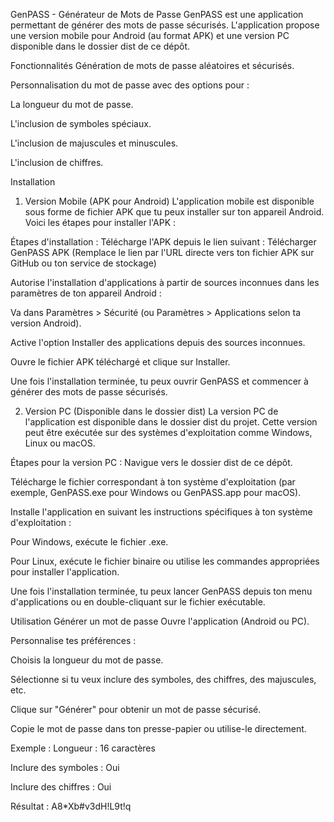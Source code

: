 GenPASS - Générateur de Mots de Passe
GenPASS est une application permettant de générer des mots de passe sécurisés. L'application propose une version mobile pour Android (au format APK) et une version PC disponible dans le dossier dist de ce dépôt.

Fonctionnalités
Génération de mots de passe aléatoires et sécurisés.

Personnalisation du mot de passe avec des options pour :

La longueur du mot de passe.

L'inclusion de symboles spéciaux.

L'inclusion de majuscules et minuscules.

L'inclusion de chiffres.

Installation
1. Version Mobile (APK pour Android)
L'application mobile est disponible sous forme de fichier APK que tu peux installer sur ton appareil Android. Voici les étapes pour installer l'APK :

Étapes d'installation :
Télécharge l'APK depuis le lien suivant :
Télécharger GenPASS APK
(Remplace le lien par l'URL directe vers ton fichier APK sur GitHub ou ton service de stockage)

Autorise l'installation d'applications à partir de sources inconnues dans les paramètres de ton appareil Android :

Va dans Paramètres > Sécurité (ou Paramètres > Applications selon ta version Android).

Active l'option Installer des applications depuis des sources inconnues.

Ouvre le fichier APK téléchargé et clique sur Installer.

Une fois l'installation terminée, tu peux ouvrir GenPASS et commencer à générer des mots de passe sécurisés.

2. Version PC (Disponible dans le dossier dist)
La version PC de l'application est disponible dans le dossier dist du projet. Cette version peut être exécutée sur des systèmes d'exploitation comme Windows, Linux ou macOS.

Étapes pour la version PC :
Navigue vers le dossier dist de ce dépôt.

Télécharge le fichier correspondant à ton système d'exploitation (par exemple, GenPASS.exe pour Windows ou GenPASS.app pour macOS).

Installe l'application en suivant les instructions spécifiques à ton système d'exploitation :

Pour Windows, exécute le fichier .exe.

Pour Linux, exécute le fichier binaire ou utilise les commandes appropriées pour installer l'application.

Une fois l'installation terminée, tu peux lancer GenPASS depuis ton menu d'applications ou en double-cliquant sur le fichier exécutable.

Utilisation
Générer un mot de passe
Ouvre l'application (Android ou PC).

Personnalise tes préférences :

Choisis la longueur du mot de passe.

Sélectionne si tu veux inclure des symboles, des chiffres, des majuscules, etc.

Clique sur "Générer" pour obtenir un mot de passe sécurisé.

Copie le mot de passe dans ton presse-papier ou utilise-le directement.

Exemple :
Longueur : 16 caractères

Inclure des symboles : Oui

Inclure des chiffres : Oui

Résultat : A8*Xb#v3dH!L9t!q
